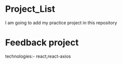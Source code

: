 # Project_List
I am going to add my practice project in this repository 
# Feedback project 
 technologies:-
 react,react-axios

